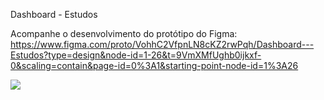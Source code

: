 Dashboard - Estudos

Acompanhe o desenvolvimento do protótipo do Figma:
https://www.figma.com/proto/VohhC2VfpnLN8cKZ2rwPqh/Dashboard---Estudos?type=design&node-id=1-26&t=9VmXMfUghb0ijkxf-0&scaling=contain&page-id=0%3A1&starting-point-node-id=1%3A26

![](https://komarev.com/ghpvc/?username=milenahas&label=Views&color=ff69b4)
